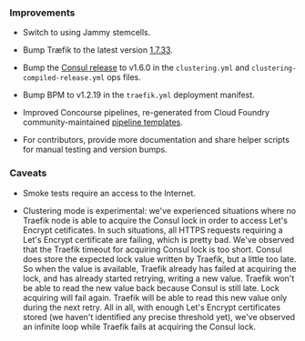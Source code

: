 ### Improvements

- Switch to using Jammy stemcells.

- Bump Træfik to the latest version [1.7.33](https://github.com/containous/traefik/releases/tag/v1.7.33).

- Bump the [Consul release](https://github.com/gstackio/gk-consul-boshrelease) to v1.6.0 in the `clustering.yml` and `clustering-compiled-release.yml` ops files.

- Bump BPM to v1.2.19 in the `traefik.yml` deployment manifest.

- Improved Concourse pipelines, re-generated from Cloud Foundry community-maintained [pipeline templates](https://github.com/cloudfoundry-community/pipeline-templates).

- For contributors, provide more documentation and share helper scripts for manual testing and version bumps.


### Caveats

- Smoke tests require an access to the Internet.

- Clustering mode is experimental: we've experienced situations where no Traefik node is able to acquire the Consul lock in order to access Let's Encrypt cetificates. In such situations, all HTTPS requests requiring a Let's Encrypt certificate are failing, which is pretty bad. We've observed that the Traefik timeout for acquiring Consul lock is too short. Consul does store the expected lock value written by Traefik, but a little too late. So when the value is available, Traefik already has failed at acquiring the lock, and has already started retrying, writing a new value. Traefik won't be able to read the new value back because Consul is still late. Lock acquiring will fail again. Traefik will be able to read this new value only during the next retry. All in all, with enough Let's Encrypt certificates stored (we haven't identified any precise threshold yet), we've observed an infinite loop while Traefik fails at acquiring the Consul lock.
